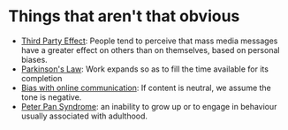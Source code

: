 # Things that aren't that obvious

* [Third Party Effect](https://en.wikipedia.org/wiki/Third-person_effect): People tend to perceive that mass media messages have a greater effect on others than on themselves, based on personal biases.
* [Parkinson's Law](https://en.wikipedia.org/wiki/Parkinson%27s_law): Work expands so as to fill the time available for its completion
* [Bias with online communication](https://github.blog/2015-01-21-how-to-write-the-perfect-pull-request/): If content is neutral, we assume the tone is negative.
* [Peter Pan Syndrome](https://en.wikipedia.org/wiki/Peter_Pan_syndrome): an inability to grow up or to engage in behaviour usually associated with adulthood.
